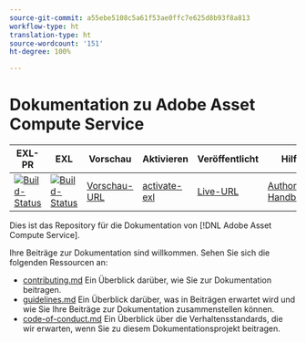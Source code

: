 ```yaml
---
source-git-commit: a55ebe5108c5a61f53ae0ffc7e625d8b93f8a813
workflow-type: ht
translation-type: ht
source-wordcount: '151'
ht-degree: 100%

---
```

# Dokumentation zu Adobe Asset Compute Service

| EXL-PR | EXL | Vorschau | Aktivieren | Veröffentlicht | Hilfe |
|--- |--- |--- |--- |--- |--- |
| [![Build-Status](https://docs.ci.corp.adobe.com/view/exl-pr/job/asset-compute.en_pr-exl/badge/icon)](https://docs.ci.corp.adobe.com/view/exl-pr/job/asset-compute.en_pr-exl/lastBuild/) | [![Build-Status](https://docs.ci.corp.adobe.com/view/exl-pr/job/asset-compute.en_exl/lastBuild/badge/icon)](https://docs.ci.corp.adobe.com/view/exl-pr/job/asset-compute.en_exl/lastBuild/lastBuild) | [Vorschau-URL](https://experienceleague.corp.adobe.com/docs/asset-compute/using/home.html?lang=de) | [activate-exl](https://docs.ci.corp.adobe.com/job/activate-exl/build/) | [Live-URL](https://experienceleague.adobe.com/docs/asset-compute/using/home.html?lang=de) | [Authoring-Handbuch](https://experienceleague.adobe.com/docs/authoring-guide-exl/using/home.html?lang=de) |

Dies ist das Repository für die Dokumentation von [!DNL Adobe Asset Compute Service].

Ihre Beiträge zur Dokumentation sind willkommen. Sehen Sie sich die folgenden Ressourcen an:

* [contributing.md](contributing.md) Ein Überblick darüber, wie Sie zur Dokumentation beitragen.
* [guidelines.md](guidelines.md) Ein Überblick darüber, was in Beiträgen erwartet wird und wie Sie Ihre Beiträge zur Dokumentation zusammenstellen können.
* [code-of-conduct.md](code-of-conduct.md) Ein Überblick über die Verhaltensstandards, die wir erwarten, wenn Sie zu diesem Dokumentationsprojekt beitragen.
